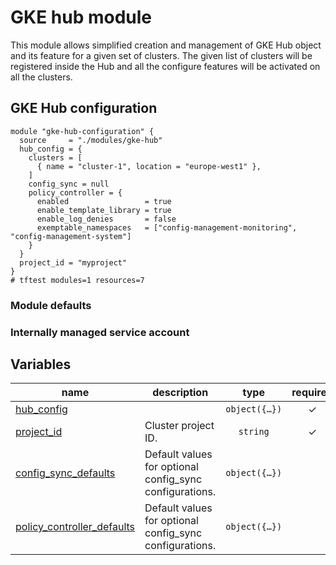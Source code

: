 # GKE hub module

This module allows simplified creation and management of GKE Hub object and its feature for a given set of clusters.
The given list of clusters will be registered inside the Hub and all the configure features will be activated on all the clusters.

## GKE Hub configuration

```hcl
module "gke-hub-configuration" {
  source     = "./modules/gke-hub"
  hub_config = {
    clusters = [
      { name = "cluster-1", location = "europe-west1" },
    ]
    config_sync = null
    policy_controller = {
      enabled                 = true
      enable_template_library = true
      enable_log_denies       = false
      exemptable_namespaces   = ["config-management-monitoring", "config-management-system"]
    }
  }
  project_id = "myproject"
}
# tftest modules=1 resources=7
```

### Module defaults

### Internally managed service account


<!-- BEGIN TFDOC -->

## Variables

| name | description | type | required | default | producer |
|---|---|:---:|:---:|:---:|:---:|
| [hub_config](variables.tf#L55) |  | <code title="object&#40;&#123;&#10;  clusters &#61; list&#40;map&#40;string&#41;&#41;&#10;  config_sync &#61; object&#40;&#123;&#10;    repository_branch        &#61; string&#10;    repository_url           &#61; string&#10;    repository_source_format &#61; string&#10;    repository_secret_type   &#61; string&#10;    repository_policy_dir    &#61; string&#10;    workload_identity_sa     &#61; string&#10;  &#125;&#41;&#10;  policy_controller &#61; object&#40;&#123;&#10;    enabled                 &#61; bool&#10;    enable_template_library &#61; bool&#10;    enable_log_denies       &#61; bool&#10;    exemptable_namespaces   &#61; list&#40;string&#41;&#10;  &#125;&#41;&#10;&#125;&#41;">object&#40;&#123;&#8230;&#125;&#41;</code> | ✓ |  |  |
| [project_id](variables.tf#L75) | Cluster project ID. | <code>string</code> | ✓ |  |  |
| [config_sync_defaults](variables.tf#L17) | Default values for optional config_sync configurations. | <code title="object&#40;&#123;&#10;  repository_url           &#61; string&#10;  repository_branch        &#61; string&#10;  repository_source_format &#61; string&#10;  repository_policy_dir    &#61; string&#10;  repository_secret_type   &#61; string&#10;  workload_identity_sa     &#61; string&#10;  secret_type              &#61; string&#10;&#125;&#41;">object&#40;&#123;&#8230;&#125;&#41;</code> |  | <code title="&#123;&#10;  repository_url           &#61; null&#10;  repository_branch        &#61; &#34;main&#34;&#10;  repository_source_format &#61; &#34;hierarchy&#34;&#10;  repository_policy_dir    &#61; &#34;configsync&#34;&#10;  repository_secret_type   &#61; &#34;gcpserviceaccount&#34;&#10;  workload_identity_sa     &#61; null&#10;  secret_type              &#61; &#34;gcpserviceaccount&#34;&#10;&#125;">&#123;&#8230;&#125;</code> |  |
| [policy_controller_defaults](variables.tf#L39) | Default values for optional config_sync configurations. | <code title="object&#40;&#123;&#10;  enabled                 &#61; bool&#10;  enable_template_library &#61; bool&#10;  enable_log_denies       &#61; bool&#10;  exemptable_namespaces   &#61; list&#40;string&#41;&#10;&#125;&#41;">object&#40;&#123;&#8230;&#125;&#41;</code> |  | <code title="&#123;&#10;  enabled                 &#61; true&#10;  enable_template_library &#61; true&#10;  enable_log_denies       &#61; true&#10;  exemptable_namespaces   &#61; &#91;&#34;config-management-monitoring&#34;, &#34;config-management-system&#34;&#93;&#10;&#125;">&#123;&#8230;&#125;</code> |  |

<!-- END TFDOC -->
